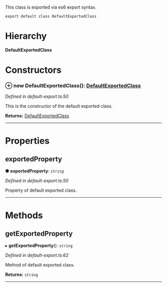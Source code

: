 

This class is exported via es6 export syntax.

    export default class DefaultExportedClass

# Hierarchy

**DefaultExportedClass**

# Constructors

<a id="constructor"></a>

### ⊕ **new DefaultExportedClass**(): [DefaultExportedClass](_default_export_.defaultexportedclass.md)

*Defined in default-export.ts:50*

This is the constructor of the default exported class.

**Returns:** [DefaultExportedClass](_default_export_.defaultexportedclass.md)

---

# Properties

<a id="exportedproperty"></a>

##  exportedProperty

**●  exportedProperty**:  *`string`* 

*Defined in default-export.ts:50*

Property of default exported class.

___

# Methods

<a id="getexportedproperty"></a>

##  getExportedProperty

▸ **getExportedProperty**(): `string`

*Defined in default-export.ts:62*

Method of default exported class.

**Returns:** `string`

___

